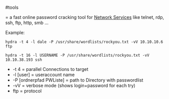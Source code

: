 #tools 

= a fast online password cracking tool for [Network Services](Network%20Services.md) like telnet, rdp, ssh, ftp, http, smb ...

Example:

```
hydra -t 4 -l dale -P /usr/share/wordlists/rockyou.txt -vV 10.10.10.6 ftp

hydra -t 16 -l USERNAME -P /usr/share/wordlists/rockyou.txt -vV 10.10.38.193 ssh
```

-   -t 4 = parallel Connections to target
-   -l \[user] = useraccount name
-   -P \[ordnerpfad PWListe] = path to Directory with passwordlist
-   -vV = verbose mode (shows login+password for each try)
-   ftp = protocol